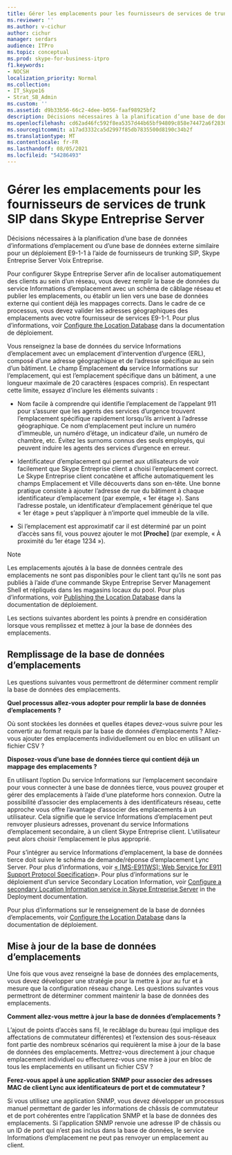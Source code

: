 ```yaml
---
title: Gérer les emplacements pour les fournisseurs de services de trunk SIP dans Skype Entreprise Server
ms.reviewer: ''
ms.author: v-cichur
author: cichur
manager: serdars
audience: ITPro
ms.topic: conceptual
ms.prod: skype-for-business-itpro
f1.keywords:
- NOCSH
localization_priority: Normal
ms.collection:
- IT_Skype16
- Strat_SB_Admin
ms.custom: ''
ms.assetid: d9b33b56-66c2-4dee-b056-faaf98925bf2
description: Décisions nécessaires à la planification d’une base de données d’informations d’emplacement ou d’une base de données externe similaire pour un déploiement E9-1-1 à l’aide de fournisseurs de trunking SIP, Skype Entreprise Server Voix Entreprise.
ms.openlocfilehash: cd62ad46fc592f8ea5357d44b65bf94809c858e74472a6f2830047a5f37f5aba
ms.sourcegitcommit: a17ad3332ca5d2997f85db7835500d8190c34b2f
ms.translationtype: MT
ms.contentlocale: fr-FR
ms.lasthandoff: 08/05/2021
ms.locfileid: "54286493"
---
```

# <a name="manage-locations-for-sip-trunk-service-providers-in-skype-for-business-server"></a>Gérer les emplacements pour les fournisseurs de services de trunk SIP dans Skype Entreprise Server

Décisions nécessaires à la planification d’une base de données d’informations d’emplacement ou d’une base de données externe similaire pour un déploiement E9-1-1 à l’aide de fournisseurs de trunking SIP, Skype Entreprise Server Voix Entreprise.

Pour configurer Skype Entreprise Server afin de localiser automatiquement des clients au sein d’un réseau, vous devez remplir la base de données du service Informations d’emplacement avec un schéma de câblage réseau et publier les emplacements, ou établir un lien vers une base de données externe qui contient déjà les mappages corrects. Dans le cadre de ce processus, vous devez valider les adresses géographiques des emplacements avec votre fournisseur de services E9-1-1. Pour plus d’informations, voir [Configure the Location Database](/previous-versions/office/lync-server-2013/lync-server-2013-configure-the-location-database) dans la documentation de déploiement.

Vous renseignez la base de données du service Informations d’emplacement avec un emplacement d’intervention d’urgence (ERL), composé d’une adresse géographique et de l’adresse spécifique au sein d’un bâtiment. Le champ Emplacement **du** service Informations sur l’emplacement, qui est l’emplacement spécifique dans un bâtiment, a une longueur maximale de 20 caractères (espaces compris). En respectant cette limite, essayez d’inclure les éléments suivants :

- Nom facile à comprendre qui identifie l’emplacement de l’appelant 911 pour s’assurer que les agents des services d’urgence trouvent l’emplacement spécifique rapidement lorsqu’ils arrivent à l’adresse géographique. Ce nom d’emplacement peut inclure un numéro d’immeuble, un numéro d’étage, un indicateur d’aile, un numéro de chambre, etc. Évitez les surnoms connus des seuls employés, qui peuvent induire les agents des services d’urgence en erreur.

- Identificateur d’emplacement qui permet aux utilisateurs de voir facilement que Skype Entreprise client a choisi l’emplacement correct. Le Skype Entreprise client concatène et affiche automatiquement les  champs  Emplacement et Ville découverts dans son en-tête. Une bonne pratique consiste à ajouter l’adresse de rue du bâtiment à chaque identificateur d’emplacement (par exemple, « 1er étage <street number> »). Sans l’adresse postale, un identificateur d’emplacement générique tel que « 1er étage » peut s’appliquer à n’importe quel immeuble de la ville.

- Si l’emplacement est approximatif car il est déterminé par un point d’accès sans fil, vous pouvez ajouter le mot **[Proche]** (par exemple, « À proximité du 1er étage 1234 »).

> [!NOTE]
> Les emplacements ajoutés à la base de données centrale des emplacements ne sont pas disponibles pour le client tant qu’ils ne sont pas publiés à l’aide d’une commande Skype Entreprise Server Management Shell et répliqués dans les magasins locaux du pool. Pour plus d’informations, voir [Publishing the Location Database](/previous-versions/office/lync-server-2013/lync-server-2013-publish-the-location-database) dans la documentation de déploiement.

Les sections suivantes abordent les points à prendre en considération lorsque vous remplissez et mettez à jour la base de données des emplacements.

## <a name="populating-the-location-database"></a>Remplissage de la base de données d’emplacements

Les questions suivantes vous permettront de déterminer comment remplir la base de données des emplacements.

 **Quel processus allez-vous adopter pour remplir la base de données d’emplacements ?**

Où sont stockées les données et quelles étapes devez-vous suivre pour les convertir au format requis par la base de données d’emplacements ? Allez-vous ajouter des emplacements individuellement ou en bloc en utilisant un fichier CSV ?

 **Disposez-vous d’une base de données tierce qui contient déjà un mappage des emplacements ?**

En utilisant l’option Du service Informations sur l’emplacement secondaire pour vous connecter à une base de données tierce, vous pouvez grouper et gérer des emplacements à l’aide d’une plateforme hors connexion. Outre la possibilité d’associer des emplacements à des identificateurs réseau, cette approche vous offre l’avantage d’associer des emplacements à un utilisateur. Cela signifie que le service Informations d’emplacement peut renvoyer plusieurs adresses, provenant du service Informations d’emplacement secondaire, à un client Skype Entreprise client. L’utilisateur peut alors choisir l’emplacement le plus approprié.

Pour s’intégrer au service Informations d’emplacement, la base de données tierce doit suivre le schéma de demande/réponse d’emplacement Lync Server. Pour plus d’informations, voir  [« [MS-E911WS]: Web Service for E911 Support Protocol Specification](/openspecs/office_protocols/ms-e911ws/ab5d7449-2c15-434b-bf65-fdf38b8ffabd)». Pour plus d’informations sur le déploiement d’un service Secondary Location Information, voir [Configure a secondary Location Information service in Skype Entreprise Server](../../deploy/deploy-enterprise-voice/secondary-location-information-service.md) in the Deployment documentation.

Pour plus d’informations sur le renseignement de la base de données d’emplacements, voir [Configure the Location Database](/previous-versions/office/lync-server-2013/lync-server-2013-configure-the-location-database) dans la documentation de déploiement.

## <a name="maintaining-the-location-database"></a>Mise à jour de la base de données d’emplacements

Une fois que vous avez renseigné la base de données des emplacements, vous devez développer une stratégie pour la mettre à jour au fur et à mesure que la configuration réseau change. Les questions suivantes vous permettront de déterminer comment maintenir la base de données des emplacements.

 **Comment allez-vous mettre à jour la base de données d’emplacements ?**

L’ajout de points d’accès sans fil, le recâblage du bureau (qui implique des affectations de commutateur différentes) et l’extension des sous-réseaux font partie des nombreux scénarios qui requièrent la mise à jour de la base de données des emplacements. Mettrez-vous directement à jour chaque emplacement individuel ou effectuerez-vous une mise à jour en bloc de tous les emplacements en utilisant un fichier CSV ?

 **Ferez-vous appel à une application SNMP pour associer des adresses MAC de client Lync aux identificateurs de port et de commutateur ?**

Si vous utilisez une application SNMP, vous devez développer un processus manuel permettant de garder les informations de châssis de commutateur et de port cohérentes entre l’application SNMP et la base de données des emplacements. Si l’application SNMP renvoie une adresse IP de châssis ou un ID de port qui n’est pas inclus dans la base de données, le service Informations d’emplacement ne peut pas renvoyer un emplacement au client.